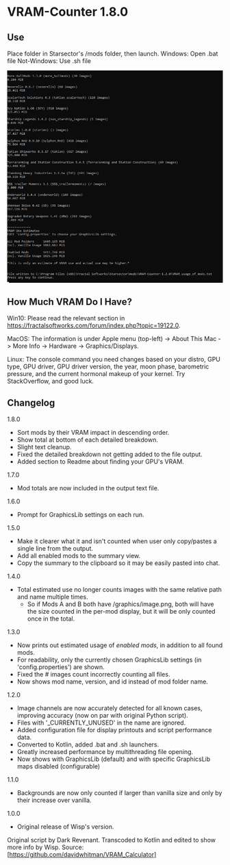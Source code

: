 
# VRAM-Counter 1.8.0

## Use

Place folder in Starsector's /mods folder, then launch.
Windows: Open .bat file
Not-Windows: Use .sh file

![screenshot](screenshot.png)

## How Much VRAM Do I Have?

Win10: Please read the relevant section in <https://fractalsoftworks.com/forum/index.php?topic=19122.0>.

MacOS: The information is under Apple menu (top-left) -> About This Mac -> More Info -> Hardware -> Graphics/Displays.

Linux: The console command you need changes based on your distro, GPU type, GPU driver, GPU driver version, the year, moon phase, barometric pressure, and the current hormonal makeup of your kernel. Try StackOverflow, and good luck.

## Changelog

1.8.0

- Sort mods by their VRAM impact in descending order.
- Show total at bottom of each detailed breakdown.
- Slight text cleanup.
- Fixed the detailed breakdown not getting added to the file output.
- Added section to Readme about finding your GPU's VRAM.

1.7.0

- Mod totals are now included in the output text file.

1.6.0

- Prompt for GraphicsLib settings on each run.

1.5.0

- Make it clearer what it and isn't counted when user only copy/pastes a single line from the output.
- Add all enabled mods to the summary view.
- Copy the summary to the clipboard so it may be easily pasted into chat.

1.4.0

- Total estimated use no longer counts images with the same relative path and name multiple times.
  - So if Mods A and B both have /graphics/image.png, both will have the size counted in the per-mod display, but it will be only counted once in the total.

1.3.0

- Now prints out estimated usage of *enabled mods*, in addition to all found mods.
- For readability, only the currently chosen GraphicsLib settings (in 'config.properties') are shown.
- Fixed the # images count incorrectly counting all files.
- Now shows mod name, version, and id instead of mod folder name.

1.2.0

- Image channels are now accurately detected for all known cases, improving accuracy (now on par with original Python script).
- Files with '_CURRENTLY_UNUSED' in the name are ignored.
- Added configuration file for display printouts and script performance data.
- Converted to Kotlin, added .bat and .sh launchers.
- Greatly increased performance by multithreading file opening.
- Now shows with GraphicsLib (default) and with specific GraphicsLib maps disabled (configurable)

1.1.0

- Backgrounds are now only counted if larger than vanilla size and only by their increase over vanilla.

1.0.0

- Original release of Wisp's version.

Original script by Dark Revenant. Transcoded to Kotlin and edited to show more info by Wisp.
Source: [https://github.com/davidwhitman/VRAM_Calculator]

